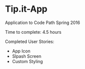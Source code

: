 # Tip.it-App
Application to Code Path Spring 2016

Time to complete: 4.5 hours

Completed User Stories:
<ul>
  <li>App Icon</li>
  <li>Slpash Screen</li>
  <li>Custom Styling</li>
</ul>
